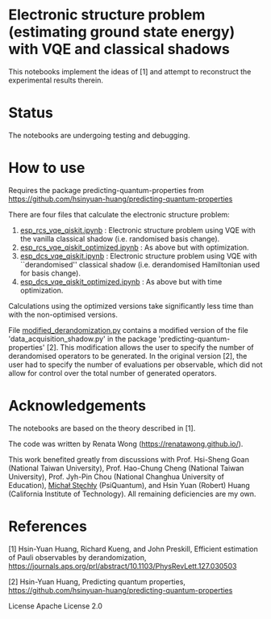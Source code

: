 # Electronic structure problem (estimating ground state energy) with VQE and classical shadows
This notebooks implement the ideas of [1] and attempt to reconstruct the experimental results therein.

# Status
The notebooks are undergoing testing and debugging. 

# How to use
Requires the package predicting-quantum-properties from https://github.com/hsinyuan-huang/predicting-quantum-properties

There are four files that calculate the electronic structure problem:
1. [esp_rcs_vqe_qiskit.ipynb](https://github.com/renatawong/classical-shadow-vqe/blob/0c931801968c97d76ba769f921bdd6f396697823/esp_rcs_vqe_qiskit.ipynb) : Electronic structure problem using VQE with the vanilla classical shadow (i.e. randomised basis change).
2. [esp_rcs_vqe_qiskit_optimized.ipynb](https://github.com/renatawong/classical-shadow-vqe/blob/f2902e2bb24a0c20e1144054e5a04d211a881613/esp_rcs_vqe_qiskit_optimized.ipynb) : As above but with optimization. 
3. [esp_dcs_vqe_qiskit.ipynb](https://github.com/renatawong/classical-shadow-vqe/blob/dec596a03eff866fccbf0d9505fac537b805d54e/esp_dcs_vqe_qiskit.ipynb) : Electronic structure problem using VQE with ``derandomised'' classical shadow (i.e. derandomised Hamiltonian used for basis change).
4. [esp_dcs_vqe_qiskit_optimized.ipynb](https://github.com/renatawong/classical-shadow-vqe/blob/e1fe074caf84d559fa279fb909f3c070ca9fe1be/esp_dcs_vqe_qiskit_optimized.ipynb) : As above but with time optimization. 

Calculations using the optimized versions take significantly less time than with the non-optimised versions.

File [modified_derandomization.py](https://github.com/renatawong/classical-shadow-vqe/blob/6d5051170bc193637e8f8251ce8d80f027d3ea14/modified_derandomization.py) contains a modified version of the file 'data_acquisition_shadow.py' in the package 'predicting-quantum-properties' [2]. This modification allows the user to specify the number of derandomised operators to be generated. In the original version [2], the user had to specify the number of evaluations per observable, which did not allow for control over the total number of generated operators. 

# Acknowledgements
The notebooks are based on the theory described in [1].

The code was written by Renata Wong (https://renatawong.github.io/).

This work benefited greatly from discussions with Prof. Hsi-Sheng Goan (National Taiwan University), Prof. Hao-Chung Cheng (National Taiwan University), Prof. Jyh-Pin Chou (National Changhua University of Education), [Michał Stęchły](https://www.mustythoughts.com/about.html) (PsiQuantum), and Hsin Yuan (Robert) Huang (California Institute of Technology). All remaining deficiencies are my own.

# References
[1] Hsin-Yuan Huang, Richard Kueng, and John Preskill, Efficient estimation of Pauli observables by derandomization, https://journals.aps.org/prl/abstract/10.1103/PhysRevLett.127.030503

[2] Hsin-Yuan Huang, Predicting quantum properties, https://github.com/hsinyuan-huang/predicting-quantum-properties

License
Apache License 2.0
